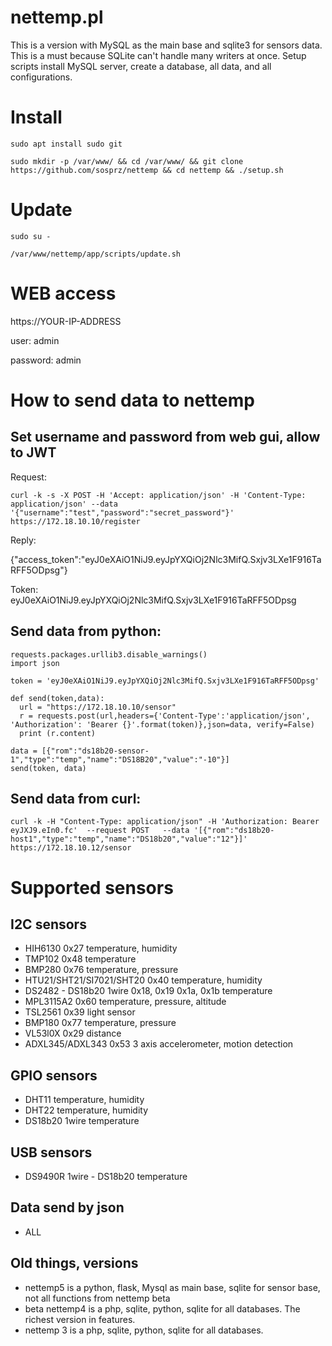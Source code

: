 # nettemp.pl

This is a version with MySQL as the main base and sqlite3 for sensors data. This is a must because SQLite can't handle many writers at once. Setup scripts install MySQL server, create a database, all data, and all configurations.


# Install

```sudo apt install sudo git```

```sudo mkdir -p /var/www/ && cd /var/www/ && git clone https://github.com/sosprz/nettemp && cd nettemp && ./setup.sh```

# Update

```sudo su -```

```/var/www/nettemp/app/scripts/update.sh```


# WEB access 
https://YOUR-IP-ADDRESS

user: admin

password: admin

# How to send data to nettemp

## Set username and password from web gui, allow to JWT

Request:

```curl -k -s -X POST -H 'Accept: application/json' -H 'Content-Type: application/json' --data '{"username":"test","password":"secret_password"}' https://172.18.10.10/register```

Reply:

{"access_token":"eyJ0eXAiO1NiJ9.eyJpYXQiOj2Nlc3MifQ.Sxjv3LXe1F916TaRFF5ODpsg"}

Token: 
eyJ0eXAiO1NiJ9.eyJpYXQiOj2Nlc3MifQ.Sxjv3LXe1F916TaRFF5ODpsg


## Send data from python:
```import requests
requests.packages.urllib3.disable_warnings() 
import json

token = 'eyJ0eXAiO1NiJ9.eyJpYXQiOj2Nlc3MifQ.Sxjv3LXe1F916TaRFF5ODpsg'

def send(token,data):
  url = "https://172.18.10.10/sensor"
  r = requests.post(url,headers={'Content-Type':'application/json', 'Authorization': 'Bearer {}'.format(token)},json=data, verify=False)
  print (r.content)

data = [{"rom":"ds18b20-sensor-1","type":"temp","name":"DS18B20","value":"-10"}]
send(token, data)
```

## Send data from curl:
```curl -k -H "Content-Type: application/json" -H 'Authorization: Bearer eyJXJ9.eIn0.fc'  --request POST   --data '[{"rom":"ds18b20-host1","type":"temp","name":"DS18b20","value":"12"}]' https://172.18.10.12/sensor```

# Supported sensors

## I2C sensors
* HIH6130 0x27 temperature, humidity
* TMP102 0x48 temperature
* BMP280 0x76 temperature, pressure
* HTU21/SHT21/SI7021/SHT20 0x40 temperature, humidity
* DS2482 - DS18b20 1wire  0x18, 0x19 0x1a, 0x1b temperature
* MPL3115A2 0x60 temperature, pressure, altitude
* TSL2561 0x39 light sensor
* BMP180 0x77 temperature, pressure
* VL53l0X 0x29 distance
* ADXL345/ADXL343 0x53 3 axis accelerometer, motion detection 

## GPIO sensors
* DHT11 temperature, humidity
* DHT22 temperature, humidity
* DS18b20 1wire temperature

## USB sensors
* DS9490R 1wire - DS18b20 temperature

## Data send by json
* ALL


## Old things, versions

* nettemp5 is a python, flask, Mysql as main base, sqlite for sensor base, not all functions from nettemp beta
* beta nettemp4 is a php, sqlite, python, sqlite for all databases. The richest version in features.
* nettemp 3 is a php, sqlite, python, sqlite for all databases.


